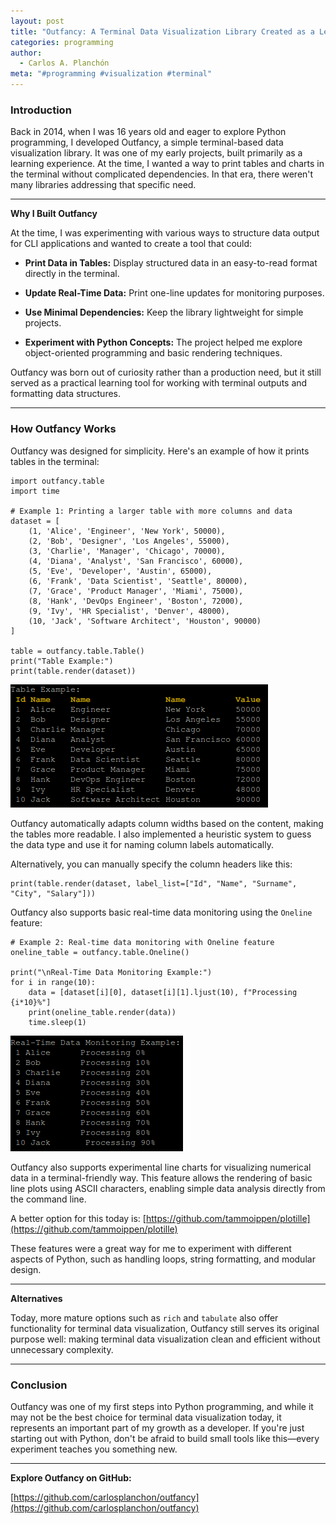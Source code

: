 ```yaml
---
layout: post
title: "Outfancy: A Terminal Data Visualization Library Created as a Learning Project"
categories: programming
author:
  - Carlos A. Planchón
meta: "#programming #visualization #terminal"
---
```

### Introduction

Back in 2014, when I was 16 years old and eager to explore Python programming, I developed Outfancy, a simple terminal-based data visualization library. It was one of my early projects, built primarily as a learning experience. At the time, I wanted a way to print tables and charts in the terminal without complicated dependencies. In that era, there weren't many libraries addressing that specific need.

* * *

**Why I Built Outfancy**

At the time, I was experimenting with various ways to structure data output for CLI applications and wanted to create a tool that could:

*   **Print Data in Tables:** Display structured data in an easy-to-read format directly in the terminal.
    
*   **Update Real-Time Data:** Print one-line updates for monitoring purposes.
    
*   **Use Minimal Dependencies:** Keep the library lightweight for simple projects.
    
*   **Experiment with Python Concepts:** The project helped me explore object-oriented programming and basic rendering techniques.
    

Outfancy was born out of curiosity rather than a production need, but it still served as a practical learning tool for working with terminal outputs and formatting data structures.

* * *

### How Outfancy Works

Outfancy was designed for simplicity. Here's an example of how it prints tables in the terminal:

```
import outfancy.table
import time

# Example 1: Printing a larger table with more columns and data
dataset = [
    (1, 'Alice', 'Engineer', 'New York', 50000),
    (2, 'Bob', 'Designer', 'Los Angeles', 55000),
    (3, 'Charlie', 'Manager', 'Chicago', 70000),
    (4, 'Diana', 'Analyst', 'San Francisco', 60000),
    (5, 'Eve', 'Developer', 'Austin', 65000),
    (6, 'Frank', 'Data Scientist', 'Seattle', 80000),
    (7, 'Grace', 'Product Manager', 'Miami', 75000),
    (8, 'Hank', 'DevOps Engineer', 'Boston', 72000),
    (9, 'Ivy', 'HR Specialist', 'Denver', 48000),
    (10, 'Jack', 'Software Architect', 'Houston', 90000)
]

table = outfancy.table.Table()
print("Table Example:")
print(table.render(dataset))
```

![](/media/outfancy_table.png)

Outfancy automatically adapts column widths based on the content, making the tables more readable. I also implemented a heuristic system to guess the data type and use it for naming column labels automatically.

Alternatively, you can manually specify the column headers like this:

```
print(table.render(dataset, label_list=["Id", "Name", "Surname", "City", "Salary"]))
```

Outfancy also supports basic real-time data monitoring using the `Oneline` feature:

```
# Example 2: Real-time data monitoring with Oneline feature
oneline_table = outfancy.table.Oneline()

print("\nReal-Time Data Monitoring Example:")
for i in range(10):
    data = [dataset[i][0], dataset[i][1].ljust(10), f"Processing {i*10}%"]
    print(oneline_table.render(data))
    time.sleep(1)
```

![](/media/outfancy_realtime_table.png)

Outfancy also supports experimental line charts for visualizing numerical data in a terminal-friendly way. This feature allows the rendering of basic line plots using ASCII characters, enabling simple data analysis directly from the command line.

A better option for this today is: [https://github.com/tammoippen/plotille](https://github.com/tammoippen/plotille)

These features were a great way for me to experiment with different aspects of Python, such as handling loops, string formatting, and modular design.

* * *

**Alternatives**

Today, more mature options such as `rich` and `tabulate` also offer functionality for terminal data visualization, Outfancy still serves its original purpose well: making terminal data visualization clean and efficient without unnecessary complexity.

* * *

### Conclusion

Outfancy was one of my first steps into Python programming, and while it may not be the best choice for terminal data visualization today, it represents an important part of my growth as a developer. If you're just starting out with Python, don't be afraid to build small tools like this—every experiment teaches you something new.

* * *

**Explore Outfancy on GitHub:**

[https://github.com/carlosplanchon/outfancy](https://github.com/carlosplanchon/outfancy)